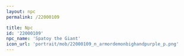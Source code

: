 ```yaml
---
layout: npc
permalink: /22000109

title: Npc
id: '22000109'
npc_name: 'Spatoy the Giant'
icon_url: 'portrait/mob/22000109_n_armordemonbighandpurple_p.png'
---
```

